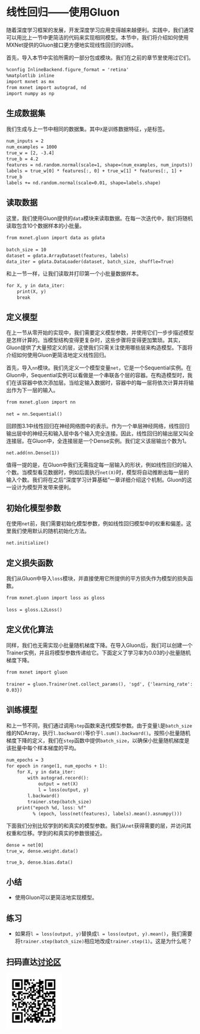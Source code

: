 # 线性回归——使用Gluon

随着深度学习框架的发展，开发深度学习应用变得越来越便利。实践中，我们通常可以用比上一节中更简洁的代码来实现相同模型。本节中，我们将介绍如何使用MXNet提供的Gluon接口更方便地实现线性回归的训练。

首先，导入本节中实验所需的一部分包或模块。我们在之前的章节里使用过它们。

```{.python .input}
%config InlineBackend.figure_format = 'retina'
%matplotlib inline
import mxnet as mx
from mxnet import autograd, nd
import numpy as np
```

## 生成数据集

我们生成与上一节中相同的数据集。其中`X`是训练数据特征，`y`是标签。

```{.python .input  n=2}
num_inputs = 2
num_examples = 1000
true_w = [2, -3.4]
true_b = 4.2
features = nd.random.normal(scale=1, shape=(num_examples, num_inputs))
labels = true_w[0] * features[:, 0] + true_w[1] * features[:, 1] + true_b
labels += nd.random.normal(scale=0.01, shape=labels.shape)
```

## 读取数据

这里，我们使用Gluon提供的`data`模块来读取数据。在每一次迭代中，我们将随机读取包含10个数据样本的小批量。

```{.python .input  n=3}
from mxnet.gluon import data as gdata

batch_size = 10
dataset = gdata.ArrayDataset(features, labels)
data_iter = gdata.DataLoader(dataset, batch_size, shuffle=True)
```

和上一节一样，让我们读取并打印第一个小批量数据样本。

```{.python .input  n=5}
for X, y in data_iter:
    print(X, y)
    break
```

## 定义模型

在上一节从零开始的实现中，我们需要定义模型参数，并使用它们一步步描述模型是怎样计算的。当模型结构变得更复杂时，这些步骤将变得更加繁琐。其实，Gluon提供了大量预定义的层，这使我们只需关注使用哪些层来构造模型。下面将介绍如何使用Gluon更简洁地定义线性回归。

首先，导入`nn`模块。我们先定义一个模型变量`net`，它是一个Sequential实例。在Gluon中，Sequential实例可以看做是一个串联各个层的容器。在构造模型时，我们在该容器中依次添加层。当给定输入数据时，容器中的每一层将依次计算并将输出作为下一层的输入。

```{.python .input  n=5}
from mxnet.gluon import nn

net = nn.Sequential()
```

回顾图3.1中线性回归在神经网络图中的表示。作为一个单层神经网络，线性回归输出层中的神经元和输入层中各个输入完全连接。因此，线性回归的输出层又叫全连接层。在Gluon中，全连接层是一个Dense实例。我们定义该层输出个数为1。

```{.python .input  n=6}
net.add(nn.Dense(1))
```

值得一提的是，在Gluon中我们无需指定每一层输入的形状，例如线性回归的输入个数。当模型看见数据时，例如后面执行`net(X)`时，模型将自动推断出每一层的输入个数。我们将在之后“深度学习计算基础”一章详细介绍这个机制。Gluon的这一设计为模型开发带来便利。


## 初始化模型参数

在使用`net`前，我们需要初始化模型参数，例如线性回归模型中的权重和偏差。这里我们使用默认的随机初始化方法。

```{.python .input  n=7}
net.initialize()
```

## 定义损失函数

我们从Gluon中导入`loss`模块，并直接使用它所提供的平方损失作为模型的损失函数。

```{.python .input  n=8}
from mxnet.gluon import loss as gloss

loss = gloss.L2Loss()
```

## 定义优化算法

同样，我们也无需实现小批量随机梯度下降。在导入Gluon后，我们可以创建一个Trainer实例，并且将模型参数传递给它。下面定义了学习率为0.03的小批量随机梯度下降。

```{.python .input  n=9}
from mxnet import gluon

trainer = gluon.Trainer(net.collect_params(), 'sgd', {'learning_rate': 0.03})
```

## 训练模型

和上一节不同，我们通过调用`step`函数来迭代模型参数。由于变量`l`是`batch_size`维的NDArray，执行`l.backward()`等价于`l.sum().backward()`。按照小批量随机梯度下降的定义，我们在`step`函数中提供`batch_size`，以确保小批量随机梯度是该批量中每个样本梯度的平均。

```{.python .input  n=10}
num_epochs = 3
for epoch in range(1, num_epochs + 1): 
    for X, y in data_iter:
        with autograd.record():
            output = net(X)
            l = loss(output, y)
        l.backward()
        trainer.step(batch_size)
    print("epoch %d, loss: %f" 
          % (epoch, loss(net(features), labels).mean().asnumpy()))
```

下面我们分别比较学到的和真实的模型参数。我们从`net`获得需要的层，并访问其权重和位移。学到的和真实的参数很接近。

```{.python .input  n=12}
dense = net[0]
true_w, dense.weight.data()
```

```{.python .input  n=13}
true_b, dense.bias.data()
```

## 小结

* 使用Gluon可以更简洁地实现模型。


## 练习

* 如果将`l = loss(output, y)`替换成`l = loss(output, y).mean()`，我们需要将`trainer.step(batch_size)`相应地改成`trainer.step(1)`。这是为什么呢？


## 扫码直达[讨论区](https://discuss.gluon.ai/t/topic/742)

![](../img/qr_linear-regression-gluon.svg)
